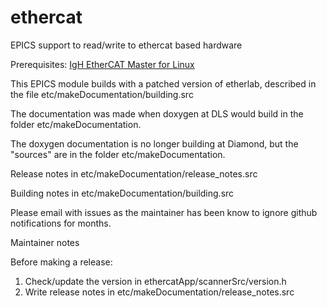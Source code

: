 # ethercat
EPICS support to read/write to ethercat based hardware

Prerequisites: [IgH EtherCAT Master for Linux](http://etherlab.org/en/ethercat/index.php)

This EPICS module builds with a patched version of etherlab, described in the file etc/makeDocumentation/building.src

The documentation was made when doxygen at DLS would build in the
folder etc/makeDocumentation.

The doxygen documentation is no longer building at Diamond, but the "sources" are in
the folder etc/makeDocumentation.

Release notes in
etc/makeDocumentation/release_notes.src

Building notes in
etc/makeDocumentation/building.src

Please email with issues as the maintainer has been know to ignore
github notifications for months.

Maintainer notes

Before making a release:

1. Check/update the version in ethercatApp/scannerSrc/version.h
2. Write release notes in etc/makeDocumentation/release_notes.src
